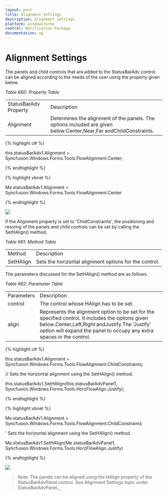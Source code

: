 ```yaml
---
layout: post
title: Alignment-Settings
description: alignment settings
platform: windowsforms
control: Notification Package 
documentation: ug
---
```


# Alignment Settings

The panels and child controls that are added to the StatusBarAdv control can be aligned according to the needs of the user using the property given below.

_Table_ _660_: _Property Table_

<table>
<tr>
<td>
StatusBarAdv Property</td><td>
Description</td></tr>
<tr>
<td>
Alignment</td><td>
Determines the alignment of the panels. The options included are given below.Center,Near,Far andChildConstraints.</td></tr>
</table>


{% highlight c# %}



this.statusBarAdv1.Alignment = Syncfusion.Windows.Forms.Tools.FlowAlignment.Center;

{% endhighlight %}

{% highlight vbnet %}



Me.statusBarAdv1.Alignment = Syncfusion.Windows.Forms.Tools.FlowAlignment.Center

{% endhighlight %}

![](Overview_images/Overview_img73.jpeg) 



If the Alignment property is set to 'ChildConstraints', the positioning and resizing of the panels and child controls can be set by calling the SetHAlign() method.

_Table_ _661_: _Method Table_

<table>
<tr>
<td>
Method</td><td>
Description</td></tr>
<tr>
<td>
SetHAlign</td><td>
Sets the horizontal alignment options for the control.</td></tr>
</table>


The parameters discussed for the SetHAlign() method are as follows.

_Table_ _662_: _Parameter Table_

<table>
<tr>
<td>
Parameters</td><td>
Description</td></tr>
<tr>
<td>
control</td><td>
The control whose HAlign has to be set.</td></tr>
<tr>
<td>
align</td><td>
Represents the alignment option to be set for the specified control. It includes the options given below.Center,Left,Right andJustify.The 'Justify' option will expand the panel to occupy any extra spaces in the control.</td></tr>
</table>


{% highlight c# %}



this.statusBarAdv1.Alignment = Syncfusion.Windows.Forms.Tools.FlowAlignment.ChildConstraints;



// Sets the horizontal alignment using the SetHAlign() method.

this.statusBarAdv1.SetHAlign(this.statusBarAdvPanel1, Syncfusion.Windows.Forms.Tools.HorzFlowAlign.Justify);

{% endhighlight %}

{% highlight vbnet %}



Me.statusBarAdv1.Alignment = Syncfusion.Windows.Forms.Tools.FlowAlignment.ChildConstraints



' Sets the horizontal alignment using the SetHAlign() method.

Me.statusBarAdv1.SetHAlign(Me.statusBarAdvPanel1, Syncfusion.Windows.Forms.Tools.HorzFlowAlign.Justify)

{% endhighlight %}

![](Overview_images/Overview_img74.jpeg) 


> Note: The panels can be aligned using the HAlign property of the StatusBarAdvPanel control. See Alignment Settings topic under StatusBarAdvPanel._

